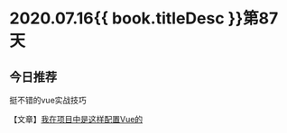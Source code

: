 # 2020.07.16{{ book.titleDesc }}第87天

## 今日推荐

挺不错的vue实战技巧

【文章】[我在项目中是这样配置Vue的](https://juejin.im/post/5f0b12296fb9a07eb7358b42)







